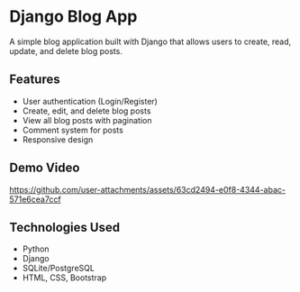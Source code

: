 # Django Blog App

A simple blog application built with Django that allows users to create, read, update, and delete blog posts.

## Features
- User authentication (Login/Register)
- Create, edit, and delete blog posts
- View all blog posts with pagination
- Comment system for posts
- Responsive design


## Demo Video



https://github.com/user-attachments/assets/63cd2494-e0f8-4344-abac-571e6cea7ccf






## Technologies Used
- Python
- Django
- SQLite/PostgreSQL
- HTML, CSS, Bootstrap

